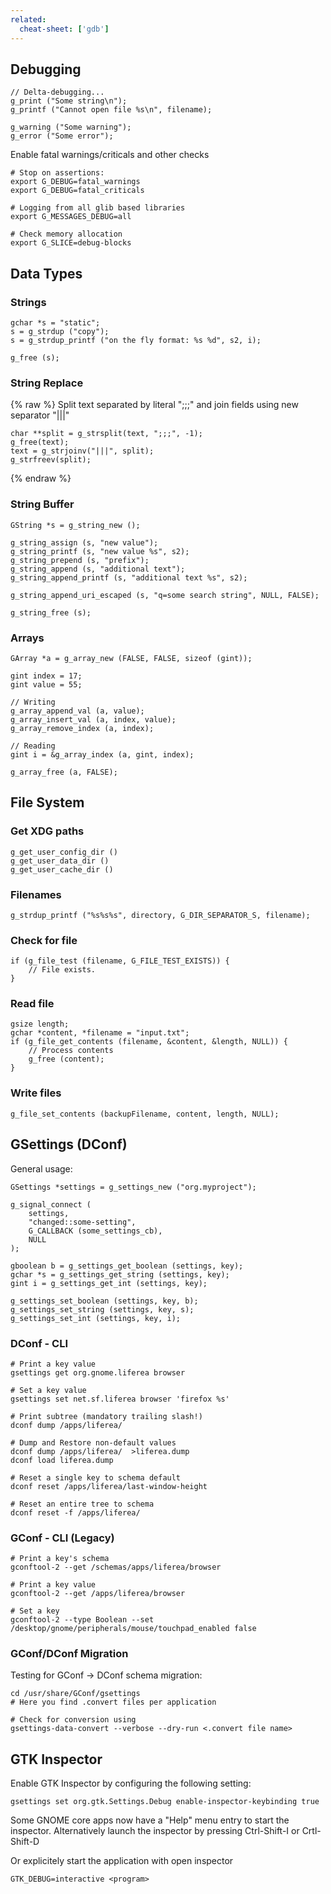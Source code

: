 ```yaml
---
related:
  cheat-sheet: ['gdb']
---
```


## Debugging

    // Delta-debugging...
    g_print ("Some string\n");
    g_printf ("Cannot open file %s\n", filename);

    g_warning ("Some warning");
    g_error ("Some error");

Enable fatal warnings/criticals and other checks

    # Stop on assertions:
    export G_DEBUG=fatal_warnings
    export G_DEBUG=fatal_criticals

    # Logging from all glib based libraries
    export G_MESSAGES_DEBUG=all

    # Check memory allocation 
    export G_SLICE=debug-blocks

## Data Types

### Strings

    gchar *s = "static";
    s = g_strdup ("copy");
    s = g_strdup_printf ("on the fly format: %s %d", s2, i);

    g_free (s);

### String Replace

{% raw %}
Split text separated by literal ";;;" and join fields using new separator "|||"

    char **split = g_strsplit(text, ";;;", -1);
    g_free(text);
    text = g_strjoinv("|||", split);
    g_strfreev(split);
{% endraw %}

### String Buffer

    GString *s = g_string_new ();

    g_string_assign (s, "new value");
    g_string_printf (s, "new value %s", s2);
    g_string_prepend (s, "prefix");
    g_string_append (s, "additional text");
    g_string_append_printf (s, "additional text %s", s2);

    g_string_append_uri_escaped (s, "q=some search string", NULL, FALSE);

    g_string_free (s);

### Arrays

    GArray *a = g_array_new (FALSE, FALSE, sizeof (gint));

    gint index = 17;
    gint value = 55;

    // Writing
    g_array_append_val (a, value);
    g_array_insert_val (a, index, value);
    g_array_remove_index (a, index);

    // Reading
    gint i = &g_array_index (a, gint, index);

    g_array_free (a, FALSE);

## File System

### Get XDG paths

    g_get_user_config_dir ()
    g_get_user_data_dir ()
    g_get_user_cache_dir ()

### Filenames

    g_strdup_printf ("%s%s%s", directory, G_DIR_SEPARATOR_S, filename);

### Check for file

    if (g_file_test (filename, G_FILE_TEST_EXISTS)) {
        // File exists.
    }

### Read file

    gsize length;
    gchar *content, *filename = "input.txt";
    if (g_file_get_contents (filename, &content, &length, NULL)) {
        // Process contents
        g_free (content);
    }

### Write files

    g_file_set_contents (backupFilename, content, length, NULL);

## GSettings (DConf)

General usage:

    GSettings *settings = g_settings_new ("org.myproject");

    g_signal_connect (
        settings,
        "changed::some-setting",
        G_CALLBACK (some_settings_cb),
        NULL
    );

    gboolean b = g_settings_get_boolean (settings, key);
    gchar *s = g_settings_get_string (settings, key);
    gint i = g_settings_get_int (settings, key);

    g_settings_set_boolean (settings, key, b);
    g_settings_set_string (settings, key, s);
    g_settings_set_int (settings, key, i);

### DConf - CLI

    # Print a key value
    gsettings get org.gnome.liferea browser

    # Set a key value
    gsettings set net.sf.liferea browser 'firefox %s'

    # Print subtree (mandatory trailing slash!)
    dconf dump /apps/liferea/

    # Dump and Restore non-default values
    dconf dump /apps/liferea/  >liferea.dump
    dconf load liferea.dump

    # Reset a single key to schema default
    dconf reset /apps/liferea/last-window-height

    # Reset an entire tree to schema
    dconf reset -f /apps/liferea/

### GConf - CLI (Legacy)

    # Print a key's schema
    gconftool-2 --get /schemas/apps/liferea/browser

    # Print a key value
    gconftool-2 --get /apps/liferea/browser

    # Set a key
    gconftool-2 --type Boolean --set /desktop/gnome/peripherals/mouse/touchpad_enabled false

### GConf/DConf Migration

Testing for GConf -\> DConf schema migration:

    cd /usr/share/GConf/gsettings
    # Here you find .convert files per application

    # Check for conversion using 
    gsettings-data-convert --verbose --dry-run <.convert file name> 
    
## GTK Inspector

Enable GTK Inspector by configuring the following setting:

    gsettings set org.gtk.Settings.Debug enable-inspector-keybinding true
    
Some GNOME core apps now have a "Help" menu entry to start the inspector. Alternatively launch the inspector by pressing Ctrl-Shift-I or Crtl-Shift-D
    
Or explicitely start the application with open inspector

    GTK_DEBUG=interactive <program>
